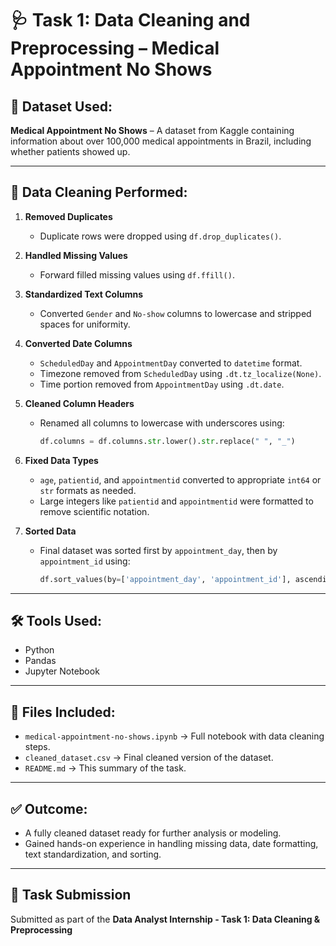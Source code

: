 # 🩺 Task 1: Data Cleaning and Preprocessing – Medical Appointment No Shows

## 📄 Dataset Used:
**Medical Appointment No Shows** – A dataset from Kaggle containing information about over 100,000 medical appointments in Brazil, including whether patients showed up.

---

## 🧹 Data Cleaning Performed:

1. **Removed Duplicates**
   - Duplicate rows were dropped using `df.drop_duplicates()`.

2. **Handled Missing Values**
   - Forward filled missing values using `df.ffill()`.

3. **Standardized Text Columns**
   - Converted `Gender` and `No-show` columns to lowercase and stripped spaces for uniformity.

4. **Converted Date Columns**
   - `ScheduledDay` and `AppointmentDay` converted to `datetime` format.
   - Timezone removed from `ScheduledDay` using `.dt.tz_localize(None)`.
   - Time portion removed from `AppointmentDay` using `.dt.date`.

5. **Cleaned Column Headers**
   - Renamed all columns to lowercase with underscores using:
     ```python
     df.columns = df.columns.str.lower().str.replace(" ", "_")
     ```

6. **Fixed Data Types**
   - `age`, `patientid`, and `appointmentid` converted to appropriate `int64` or `str` formats as needed.
   - Large integers like `patientid` and `appointmentid` were formatted to remove scientific notation.

7. **Sorted Data**
   - Final dataset was sorted first by `appointment_day`, then by `appointment_id` using:
     ```python
     df.sort_values(by=['appointment_day', 'appointment_id'], ascending=[True, True])
     ```

---

## 🛠 Tools Used:
- Python
- Pandas
- Jupyter Notebook

---

## 📁 Files Included:
- `medical-appointment-no-shows.ipynb` → Full notebook with data cleaning steps.
- `cleaned_dataset.csv` → Final cleaned version of the dataset.
- `README.md` → This summary of the task.

---

## ✅ Outcome:
- A fully cleaned dataset ready for further analysis or modeling.
- Gained hands-on experience in handling missing data, date formatting, text standardization, and sorting.

---

## 📌 Task Submission
Submitted as part of the **Data Analyst Internship - Task 1: Data Cleaning & Preprocessing**

